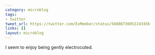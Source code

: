 ```yaml
---
category: microblog
tags:
- twitter
tweet_url: https://twitter.com/ExMember/status/56080730052243456
links: []
layout: microblog
---
```

I seem to enjoy being gently electrocuted.
